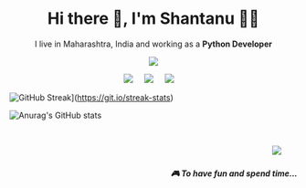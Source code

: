 <h1 align='center'> Hi there 👋, I'm Shantanu  👩‍💻 </h1>
<p align='center'>
  I live in Maharashtra, India and working as a <b>Python Developer</b> 
</p>

<p align='center'>
  <a href="#"><img src="https://visitor-badge.glitch.me/badge?page_id=StefanyVasc.StefanyVasc??style=for-the-badge&logo=appveyor"></a>
</p>

<p align='center'>
  <a href="https://twitter.com/s4shaantanu"><img src="https://img.shields.io/badge/twitter-%231DA1F2.svg?&style=for-the-badge&logo=twitter&logoColor=white" /></a>&nbsp;&nbsp;&nbsp;&nbsp;
  <a href="https://www.linkedin.com/in/shantanu-raut-06ab8a192/"><img src="https://img.shields.io/badge/linkedin-%230077B5.svg?&style=for-the-badge&logo=linkedin&logoColor=white" /></a>&nbsp;&nbsp;&nbsp;&nbsp;
  <a href="mailto:rshantanu73@gmail.com?subject=Olá%20Stefany"><img src="https://img.shields.io/badge/gmail-%23D14836.svg?&style=for-the-badge&logo=gmail&logoColor=white" /></a>&nbsp;&nbsp;&nbsp;&nbsp;

</p>



![GitHub Streak](http://github-readme-streak-stats.herokuapp.com?user=s4shantanu&theme=dark&hide_border=true&date_format=M%20j%5B%2C%20Y%5D)](https://git.io/streak-stats) 

![Anurag's GitHub stats](https://github-readme-stats.vercel.app/api?username=s4shantanu&show_icons=true&theme=dark&hide_border=true)




<br>
<p align="right">
  <a href="https://open.spotify.com/playlist/1HVGan6oGs214oufscycPZ?si=a861dfb858ec4ada"><img src="https://img.shields.io/badge/spotify-%231ED760.svg?&style=for-the-badge&logo=spotify&logoColor=white" /></a>&nbsp;&nbsp;&nbsp;
  </a>&nbsp;&nbsp;&nbsp;
  <h5 align="right">🎮 To have fun and spend time...</h5>
</p>
